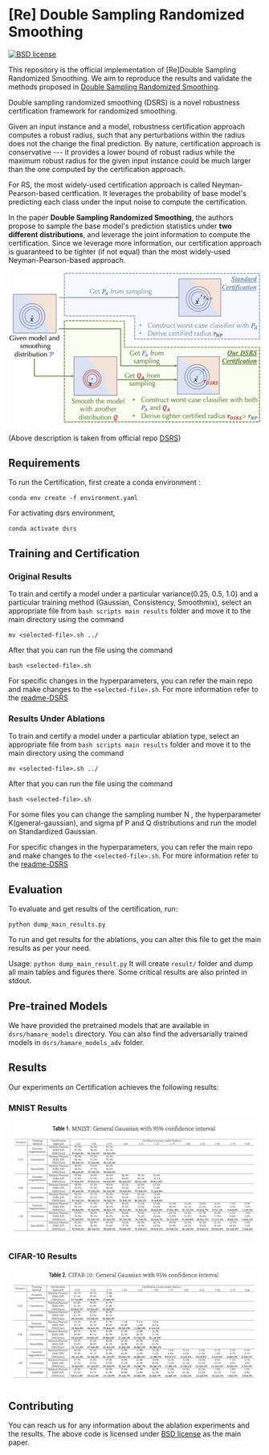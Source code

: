 # [Re] Double Sampling Randomized Smoothing

[![BSD license](https://img.shields.io/badge/License-BSD-blue.svg)](https://opensource.org/licenses/BSD-3-Clause)

This repository is the official implementation of [Re]Double Sampling Randomized Smoothing. We aim to reproduce the results and validate the methods proposed in [Double Sampling Randomized Smoothing](https://arxiv.org/abs/2206.07912).

Double sampling randomized smoothing (DSRS) is a novel robustness certification framework for randomized smoothing. 

Given an input instance and a model, robustness certification approach computes a robust radius, such that any perturbations within the radius does not the change the final prediction. By nature, certification approach is conservative --- it provides a lower bound of robust radius while the maximum robust radius for the given input instance could be much larger than the one computed by the certification approach.

For RS, the most widely-used certification approach is called Neyman-Pearson-based certfication. It leverages the probability of base model's predicting each class under the input noise to compute the certification.

In the paper **Double Sampling Randomized Smoothing**, the authors propose to sample the base model's prediction statistics under **two different distributions**, and leverage the joint information to compute the certification. Since we leverage more information, our certification approach is guaranteed to be tighter (if not equal) than the most widely-used Neyman-Pearson-based approach.

![High-Level Illustration of DSRS](dsrs/readme_fig/overall_pipeline.png)

(Above description is taken from official repo [DSRS](https://github.com/llylly/DSRS))

## Requirements

To run the Certification, first create a conda environment :

```setup
conda env create -f environment.yaml
```
For activating dsrs environment,
```
conda activate dsrs
```

## Training and Certification

### Original Results
To train and certify a model under a particular variance(0.25, 0.5, 1.0) and a particular training method (Gaussian, Consistency, Smoothmix), select an appropriate file from ```bash scripts main results``` folder and move it to the main directory using the command
```
mv <selected-file>.sh ../
```
After that you can run the file using the command 
```
bash <selected-file>.sh
```
For specific changes in the hyperparameters, you can refer the main repo and make changes to the ```<selected-file>.sh```. For more information refer to the [readme-DSRS](https://github.com/llylly/DSRS/blob/master/README.md)

### Results Under Ablations
To train and certify a model under a particular ablation type, select an appropriate file from ```bash scripts main results``` folder and move it to the main directory using the command
```
mv <selected-file>.sh ../
```
After that you can run the file using the command 
```
bash <selected-file>.sh
```
For some files you can change the sampling number N , the hyperparameter K(general-gaussian), and sigma pf P and Q distributions and run the model on Standardized Gaussian.

For specific changes in the hyperparameters, you can refer the main repo and make changes to the ```<selected-file>.sh```. For more information refer to the [readme-DSRS](https://github.com/llylly/DSRS/blob/master/README.md)

## Evaluation

To evaluate and get results of the certification, run:

```
python dump_main_results.py
```
To run and get results for the ablations, you can alter this file to get the main results as per your need.

Usage: `python dump_main_result.py`
It will create `result/` folder and dump all main tables and figures there. Some critical results are also printed in stdout.

## Pre-trained Models

We have provided the pretrained models that are available in `dsrs/hamare_models` directory. You can also find the adversarially trained models in `dsrs/hamare_models_adv` folder.


## Results

Our experiments on Certification achieves the following results:

### MNIST Results
![MNIST Results DSRS](figures_readme/mnist-results.png)

### CIFAR-10 Results
![CIFAR-10 Results DSRS](figures_readme/cifar-results.png)

## Contributing

You can reach us for any information about the ablation experiments and the results. The above code is licensed under [BSD license](https://opensource.org/licenses/BSD-3-Clause) as the main paper.
